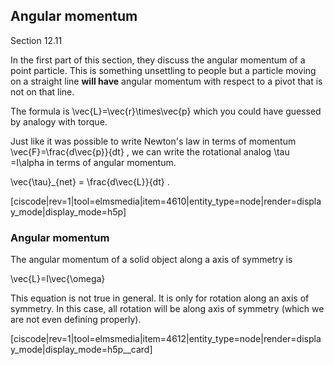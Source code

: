 ## Angular momentum

<stop-note>
    <span slot="message">Section 12.11</span>
</stop-note>

In the first part of this section, they discuss the angular momentum of a point particle. This is something unsettling to people but a particle moving on a straight line **will have** angular momentum with respect to a pivot that is not on that line. 

The formula is <lrn-math> \vec{L}=\vec{r}\times\vec{p} </lrn-math> which you could have guessed by analogy with torque. 

Just like it was possible to write Newton's law in terms of momentum <lrn-math> \vec{F}=\frac{d\vec{p}}{dt} </lrn-math>, we can write the rotational analog <lrn-math>\tau =I\alpha </lrn-math> in terms of angular momentum. 

<lrn-math>\vec{\tau}_{net} = \frac{d\vec{L}}{dt} </lrn-math>.

[ciscode|rev=1|tool=elmsmedia|item=4610|entity_type=node|render=display_mode|display_mode=h5p]

### Angular momentum

The angular momentum of a solid object along a axis of symmetry is 

<lrn-math>\vec{L}=I\vec{\omega} </lrn-math>

This equation is not true in general. It is only for rotation along an axis of symmetry. In this case, all rotation will be along axis of symmetry (which we are not even defining properly).

[ciscode|rev=1|tool=elmsmedia|item=4612|entity_type=node|render=display_mode|display_mode=h5p__card]